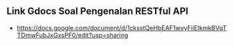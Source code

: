 ## Link Gdocs Soal Pengenalan RESTful API ##
- https://docs.google.com/document/d/1cksstQeHbEAF1wvyFiiEIkmkBVqTTDmwFubJxGxsPF0/edit?usp=sharing